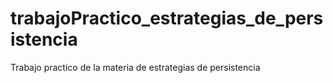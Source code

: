 # trabajoPractico_estrategias_de_persistencia
Trabajo practico de la materia de estrategias de persistencia
